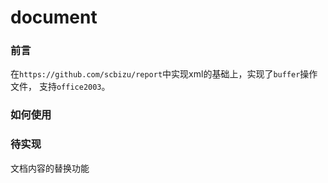 # document

### 前言

在`https://github.com/scbizu/report`中实现xml的基础上，实现了`buffer`操作文件， 支持`office2003`。

### 如何使用


### 待实现

文档内容的替换功能



